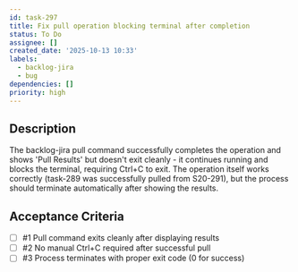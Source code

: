 ```yaml
---
id: task-297
title: Fix pull operation blocking terminal after completion
status: To Do
assignee: []
created_date: '2025-10-13 10:33'
labels:
  - backlog-jira
  - bug
dependencies: []
priority: high
---
```


## Description

<!-- SECTION:DESCRIPTION:BEGIN -->
The backlog-jira pull command successfully completes the operation and shows 'Pull Results' but doesn't exit cleanly - it continues running and blocks the terminal, requiring Ctrl+C to exit. The operation itself works correctly (task-289 was successfully pulled from S20-291), but the process should terminate automatically after showing the results.
<!-- SECTION:DESCRIPTION:END -->

## Acceptance Criteria
<!-- AC:BEGIN -->
- [ ] #1 Pull command exits cleanly after displaying results
- [ ] #2 No manual Ctrl+C required after successful pull
- [ ] #3 Process terminates with proper exit code (0 for success)
<!-- AC:END -->
